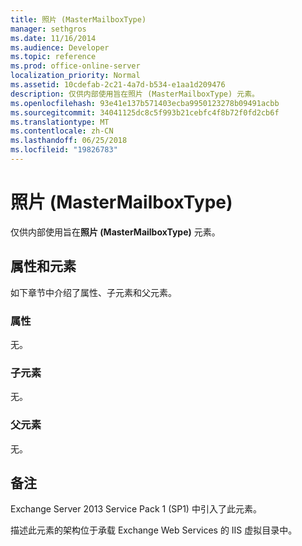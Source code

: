```yaml
---
title: 照片 (MasterMailboxType)
manager: sethgros
ms.date: 11/16/2014
ms.audience: Developer
ms.topic: reference
ms.prod: office-online-server
localization_priority: Normal
ms.assetid: 10cdefab-2c21-4a7d-b534-e1aa1d209476
description: 仅供内部使用旨在照片 (MasterMailboxType) 元素。
ms.openlocfilehash: 93e41e137b571403ecba9950123278b09491acbb
ms.sourcegitcommit: 34041125dc8c5f993b21cebfc4f8b72f0fd2cb6f
ms.translationtype: MT
ms.contentlocale: zh-CN
ms.lasthandoff: 06/25/2018
ms.locfileid: "19826783"
---
```

# <a name="photo-mastermailboxtype"></a>照片 (MasterMailboxType)

仅供内部使用旨在**照片 (MasterMailboxType)** 元素。 

## <a name="attributes-and-elements"></a>属性和元素

如下章节中介绍了属性、子元素和父元素。
  
### <a name="attributes"></a>属性

无。
  
### <a name="child-elements"></a>子元素

无。
  
### <a name="parent-elements"></a>父元素

无。
  
## <a name="remarks"></a>备注

Exchange Server 2013 Service Pack 1 (SP1) 中引入了此元素。
  
描述此元素的架构位于承载 Exchange Web Services 的 IIS 虚拟目录中。
  

